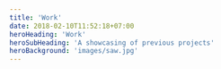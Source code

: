 ```yaml
---
title: 'Work'
date: 2018-02-10T11:52:18+07:00
heroHeading: 'Work'
heroSubHeading: 'A showcasing of previous projects'
heroBackground: 'images/saw.jpg'
---
```

